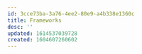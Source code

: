 ```yaml
---
id: 3cce73ba-3a76-4ee2-80e9-a4b338e1360c
title: Frameworks
desc: ''
updated: 1614537039728
created: 1604607260602
---
```


